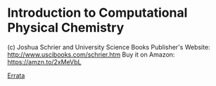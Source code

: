 # Introduction to Computational Physical Chemistry
(c) Joshua Schrier and University Science Books
Publisher's Website: http://www.uscibooks.com/schrier.htm
Buy it on Amazon: https://amzn.to/2xMeVbL

[Errata](errata.md)

